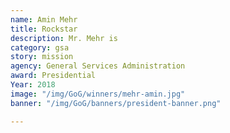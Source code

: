 ```yaml
---
name: Amin Mehr
title: Rockstar
description: Mr. Mehr is
category: gsa
story: mission
agency: General Services Administration
award: Presidential
Year: 2018
image: "/img/GoG/winners/mehr-amin.jpg"
banner: "/img/GoG/banners/president-banner.png"

---
```

